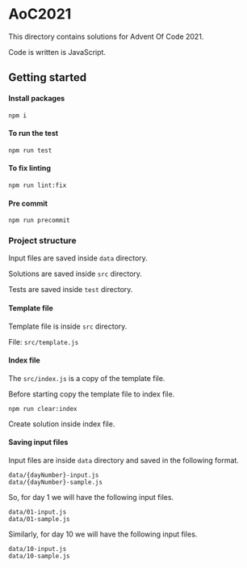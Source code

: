 # AoC2021

This directory contains solutions for Advent Of Code 2021.

Code is written is JavaScript.

## Getting started

#### Install packages

```shell
npm i
```

#### To run the test

```shell
npm run test
```

#### To fix linting

```shell
npm run lint:fix
```

#### Pre commit
```shell
npm run precommit
```

### Project structure

Input files are saved inside `data` directory.

Solutions are saved inside `src` directory.

Tests are saved inside `test` directory.

#### Template file

Template file is inside `src` directory.

File: `src/template.js`

#### Index file

The `src/index.js` is a copy of the template file.

Before starting copy the template file to index file.

```shell
npm run clear:index
```

Create solution inside index file.

#### Saving input files

Input files are inside `data` directory and saved in the following format.

```text
data/{dayNumber}-input.js
data/{dayNumber}-sample.js
```

So, for day 1 we will have the following input files.

```text
data/01-input.js
data/01-sample.js
```

Similarly, for day 10 we will have the following input files.

```text
data/10-input.js
data/10-sample.js
```
